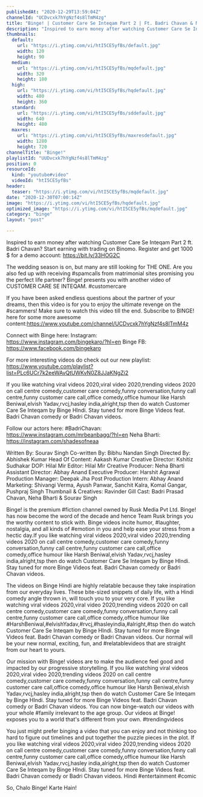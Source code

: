 ```yaml
---
publishedAt: "2020-12-29T13:59:04Z"
channelId: "UCDvcxk7hYgNzf4s8lTmM4zg"
title: "Binge! | Customer Care Se Inteqam Part 2 | Ft. Badri Chavan & Neha Bharti | Shaadi Special"
description: "Inspired to earn money after watching Customer Care Se Inteqam Part 2 ft. Badri Chavan? Start earning with trading on Binomo. Register and get 1000 $ for a demo account: https://bit.ly/33HOG2C\n\nThe wedding season is on, but many are still looking for THE ONE. Are you also fed up with receiving #spamcalls from matrimonial sites promising you the perfect life partner? Binge! presents you with another video of CUSTOMER CARE SE INTEQAM. #customercare\n\nIf you have been asked endless questions about the partner of your dreams, then this video is for you to enjoy the ultimate revenge on the #scammers! Make sure to watch this video till the end. Subscribe to BINGE! here for some more awesome content:https://www.youtube.com/channel/UCDvcxk7hYgNzf4s8lTmM4z\n\nConnect with Binge here:\nInstagram: https://www.instagram.com/bingekaro/?hl=en\nBinge FB: https://www.facebook.com/bingekaro\n\nFor more interesting videos do check out our new playlist: https://www.youtube.com/playlist?list=PLc6UCr7k2eeWAvQtUWKvN0Z8JJaKNgZi2\n\nIf you like watching viral videos 2020,viral video 2020,trending videos 2020 on call centre comedy,customer care comedy,funny conversation,funny call centre,funny customer care call,office comedy,office humour like Harsh Beniwal,elvish Yadav,rvcj,hasley india,alright,tsp then do watch Customer Care Se Inteqam by Binge HIndi. Stay tuned for more Binge Videos feat. Badri Chavan comedy or Badri Chavan videos.\n\nFollow our actors here:\n#BadriChavan: https://www.instagram.com/mrbeanbagg/?hl=en\nNeha Bharti: https://instagram.com/shadesofneaa\n\nWritten By: Sourav Singh\nCo-written By: Bibhu Nandan Singh\nDirected By: Abhishek Kumar\nHead Of Content: Aakash Kumar\nCreative Director: Kshitiz Sudhakar\nDOP: Hilal Mir\nEditor: Hilal Mir\nCreative Producer: Neha Bharti\nAssistant Director: Abhay Anand\nExecutive Producer: Harshit Agrawal\nProduction Manager: Deepak Jha\nPost Production Intern: Abhay Anand\nMarketing: Shivangi Verma, Ayush Panwar, Sanchit Kalra, Komal Gangar, Pushpraj Singh\nThumbnail & Creatives: Ravinder Gill\nCast: Badri Prasad Chavan, Neha Bharti & Sourav Singh\n\nBinge! is the premium #fiction channel owned by Rusk Media Pvt Ltd. Binge! has now become the word of the decade and hence Team Rusk brings you the worthy content to stick with. Binge videos incite humor, #laughter, nostalgia, and all kinds of #emotion in you and help ease your stress from a hectic day.If you like watching viral videos 2020,viral video 2020,trending videos 2020 on call centre comedy,customer care comedy,funny conversation,funny call centre,funny customer care call,office comedy,office humour like Harsh Beniwal,elvish Yadav,rvcj,hasley india,alright,tsp then do watch Customer Care Se Inteqam by Binge HIndi. Stay tuned for more Binge Videos feat. Badri Chavan comedy or Badri Chavan videos.\n\nThe videos on Binge Hindi are highly relatable because they take inspiration from our everyday lives. These bite-sized snippets of daily life, with a Hindi comedy angle thrown in, will touch you to your very core. If you like watching viral videos 2020,viral video 2020,trending videos 2020 on call centre comedy,customer care comedy,funny conversation,funny call centre,funny customer care call,office comedy,office humour like #HarshBeniwal,#elvishYadav,#rvcj,#hasleyindia,#alright,#tsp then do watch Customer Care Se Inteqam by Binge HIndi. Stay tuned for more Binge Videos feat. Badri Chavan comedy or Badri Chavan videos. Our normal will be your new normal, exciting, fun, and #relatablevideos that are straight from our heart to yours. \n\nOur mission with Binge! videos are to make the audience feel good and impacted by our progressive storytelling. If you like watching viral videos 2020,viral video 2020,trending videos 2020 on call centre comedy,customer care comedy,funny conversation,funny call centre,funny customer care call,office comedy,office humour like Harsh Beniwal,elvish Yadav,rvcj,hasley india,alright,tsp then do watch Customer Care Se Inteqam by Binge HIndi. Stay tuned for more Binge Videos feat. Badri Chavan comedy or Badri Chavan videos. You can now binge-watch our videos with your whole #family irrelevant to the age group. Our videos at Binge! exposes you to a world that's different from your own. #trendingvideos\n\nYou just might prefer binging a video that you can enjoy and not thinking too hard to figure out timelines and put together the puzzle pieces in the plot. If you like watching viral videos 2020,viral video 2020,trending videos 2020 on call centre comedy,customer care comedy,funny conversation,funny call centre,funny customer care call,office comedy,office humour like Harsh Beniwal,elvish Yadav,rvcj,hasley india,alright,tsp then do watch Customer Care Se Inteqam by Binge HIndi. Stay tuned for more Binge Videos feat. Badri Chavan comedy or Badri Chavan videos. Hindi #entertainment #comic  \n\nSo, Chalo Binge! Karte Hain!"
thumbnails:
  default:
    url: "https://i.ytimg.com/vi/htI5CE5yfBs/default.jpg"
    width: 120
    height: 90
  medium:
    url: "https://i.ytimg.com/vi/htI5CE5yfBs/mqdefault.jpg"
    width: 320
    height: 180
  high:
    url: "https://i.ytimg.com/vi/htI5CE5yfBs/hqdefault.jpg"
    width: 480
    height: 360
  standard:
    url: "https://i.ytimg.com/vi/htI5CE5yfBs/sddefault.jpg"
    width: 640
    height: 480
  maxres:
    url: "https://i.ytimg.com/vi/htI5CE5yfBs/maxresdefault.jpg"
    width: 1280
    height: 720
channelTitle: "Binge!"
playlistId: "UUDvcxk7hYgNzf4s8lTmM4zg"
position: 0
resourceId:
  kind: "youtube#video"
  videoId: "htI5CE5yfBs"
header:
  teaser: "https://i.ytimg.com/vi/htI5CE5yfBs/mqdefault.jpg"
date: "2020-12-30T07:00:14Z"
image: "https://i.ytimg.com/vi/htI5CE5yfBs/hqdefault.jpg"
optimized_image: "https://i.ytimg.com/vi/htI5CE5yfBs/mqdefault.jpg"
category: "binge"
layout: "post"

---
```

Inspired to earn money after watching Customer Care Se Inteqam Part 2 ft. Badri Chavan? Start earning with trading on Binomo. Register and get 1000 $ for a demo account: https://bit.ly/33HOG2C

The wedding season is on, but many are still looking for THE ONE. Are you also fed up with receiving #spamcalls from matrimonial sites promising you the perfect life partner? Binge! presents you with another video of CUSTOMER CARE SE INTEQAM. #customercare

If you have been asked endless questions about the partner of your dreams, then this video is for you to enjoy the ultimate revenge on the #scammers! Make sure to watch this video till the end. Subscribe to BINGE! here for some more awesome content:https://www.youtube.com/channel/UCDvcxk7hYgNzf4s8lTmM4z

Connect with Binge here:
Instagram: https://www.instagram.com/bingekaro/?hl=en
Binge FB: https://www.facebook.com/bingekaro

For more interesting videos do check out our new playlist: https://www.youtube.com/playlist?list=PLc6UCr7k2eeWAvQtUWKvN0Z8JJaKNgZi2

If you like watching viral videos 2020,viral video 2020,trending videos 2020 on call centre comedy,customer care comedy,funny conversation,funny call centre,funny customer care call,office comedy,office humour like Harsh Beniwal,elvish Yadav,rvcj,hasley india,alright,tsp then do watch Customer Care Se Inteqam by Binge HIndi. Stay tuned for more Binge Videos feat. Badri Chavan comedy or Badri Chavan videos.

Follow our actors here:
#BadriChavan: https://www.instagram.com/mrbeanbagg/?hl=en
Neha Bharti: https://instagram.com/shadesofneaa

Written By: Sourav Singh
Co-written By: Bibhu Nandan Singh
Directed By: Abhishek Kumar
Head Of Content: Aakash Kumar
Creative Director: Kshitiz Sudhakar
DOP: Hilal Mir
Editor: Hilal Mir
Creative Producer: Neha Bharti
Assistant Director: Abhay Anand
Executive Producer: Harshit Agrawal
Production Manager: Deepak Jha
Post Production Intern: Abhay Anand
Marketing: Shivangi Verma, Ayush Panwar, Sanchit Kalra, Komal Gangar, Pushpraj Singh
Thumbnail & Creatives: Ravinder Gill
Cast: Badri Prasad Chavan, Neha Bharti & Sourav Singh

Binge! is the premium #fiction channel owned by Rusk Media Pvt Ltd. Binge! has now become the word of the decade and hence Team Rusk brings you the worthy content to stick with. Binge videos incite humor, #laughter, nostalgia, and all kinds of #emotion in you and help ease your stress from a hectic day.If you like watching viral videos 2020,viral video 2020,trending videos 2020 on call centre comedy,customer care comedy,funny conversation,funny call centre,funny customer care call,office comedy,office humour like Harsh Beniwal,elvish Yadav,rvcj,hasley india,alright,tsp then do watch Customer Care Se Inteqam by Binge HIndi. Stay tuned for more Binge Videos feat. Badri Chavan comedy or Badri Chavan videos.

The videos on Binge Hindi are highly relatable because they take inspiration from our everyday lives. These bite-sized snippets of daily life, with a Hindi comedy angle thrown in, will touch you to your very core. If you like watching viral videos 2020,viral video 2020,trending videos 2020 on call centre comedy,customer care comedy,funny conversation,funny call centre,funny customer care call,office comedy,office humour like #HarshBeniwal,#elvishYadav,#rvcj,#hasleyindia,#alright,#tsp then do watch Customer Care Se Inteqam by Binge HIndi. Stay tuned for more Binge Videos feat. Badri Chavan comedy or Badri Chavan videos. Our normal will be your new normal, exciting, fun, and #relatablevideos that are straight from our heart to yours. 

Our mission with Binge! videos are to make the audience feel good and impacted by our progressive storytelling. If you like watching viral videos 2020,viral video 2020,trending videos 2020 on call centre comedy,customer care comedy,funny conversation,funny call centre,funny customer care call,office comedy,office humour like Harsh Beniwal,elvish Yadav,rvcj,hasley india,alright,tsp then do watch Customer Care Se Inteqam by Binge HIndi. Stay tuned for more Binge Videos feat. Badri Chavan comedy or Badri Chavan videos. You can now binge-watch our videos with your whole #family irrelevant to the age group. Our videos at Binge! exposes you to a world that's different from your own. #trendingvideos

You just might prefer binging a video that you can enjoy and not thinking too hard to figure out timelines and put together the puzzle pieces in the plot. If you like watching viral videos 2020,viral video 2020,trending videos 2020 on call centre comedy,customer care comedy,funny conversation,funny call centre,funny customer care call,office comedy,office humour like Harsh Beniwal,elvish Yadav,rvcj,hasley india,alright,tsp then do watch Customer Care Se Inteqam by Binge HIndi. Stay tuned for more Binge Videos feat. Badri Chavan comedy or Badri Chavan videos. Hindi #entertainment #comic  

So, Chalo Binge! Karte Hain!